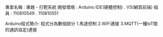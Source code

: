 專案名稱 : 專題 - 打靶系統
開發環境 : Arduino IDE(硬體控制) . VS(網頁前端)
組員 : 110810549 . 110810551

Arduino程式簡介:
程式分為數個部分
1.馬達控制
2.WiFi連接
3.MQTT(一種IoT間的通訊協定)連接